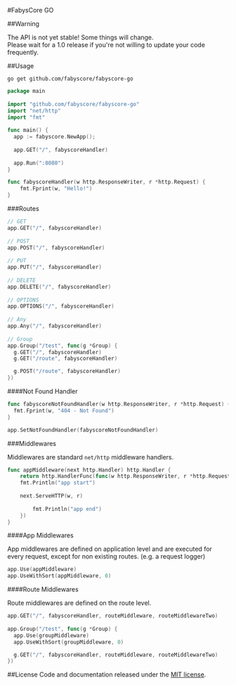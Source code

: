 #FabysCore GO



##Warning

The API is not yet stable! Some things will change.  
Please wait for a 1.0 release if you're not willing to update your code frequently.


##Usage

```
go get github.com/fabyscore/fabyscore-go
```

```go
package main
  
import "github.com/fabyscore/fabyscore-go"
import "net/http"
import "fmt"
  
func main() {
  app := fabyscore.NewApp();
      
  app.GET("/", fabyscoreHandler)
  
  app.Run(":8080")
}

func fabyscoreHandler(w http.ResponseWriter, r *http.Request) {
	fmt.Fprint(w, "Hello!")
}
```

###Routes
```go
// GET
app.GET("/", fabyscoreHandler)
  
// POST
app.POST("/", fabyscoreHandler)
  
// PUT
app.PUT("/", fabyscoreHandler)
  
// DELETE
app.DELETE("/", fabyscoreHandler)
  
// OPTIONS
app.OPTIONS("/", fabyscoreHandler)
  
// Any
app.Any("/", fabyscoreHandler)
  
// Group
app.Group("/test", func(g *Group) {
  g.GET("/", fabyscoreHandler)
  g.GET("/route", fabyscoreHandler)

  g.POST("/route", fabyscoreHandler)
})
```

####Not Found Handler
```go
func fabyscoreNotFoundHandler(w http.ResponseWriter, r *http.Request) {
  fmt.Fprint(w, "404 - Not Found")
}

app.SetNotFoundHandler(fabyscoreNotFoundHandler)
```


###Middlewares

Middlewares are standard `net/http` middleware handlers.

```go
func appMiddleware(next http.Handler) http.Handler {
	return http.HandlerFunc(func(w http.ResponseWriter, r *http.Request) {
    fmt.Println("app start")
    
    next.ServeHTTP(w, r)
    
		fmt.Println("app end")
	})
}
```

####App Middlewares

App middlewares are defined on application level and are executed for every request, except for non existing routes. (e.g. a request logger)

```go
app.Use(appMiddleware)
app.UseWithSort(appMiddleware, 0)
```

####Route Middlewares

Route middlewares are defined on the route level.

```go
app.GET("/", fabyscoreHandler, routeMiddleware, routeMiddlewareTwo)
  
app.Group("/test", func(g *Group) {
  app.Use(groupMiddleware)
  app.UseWithSort(groupMiddleware, 0)

  g.GET("/", fabyscoreHandler, routeMiddleware, routeMiddlewareTwo)
})
```


##License
Code and documentation released under the [MIT license](https://github.com/fabyscore/fabyscore-go/blob/master/LICENSE).
